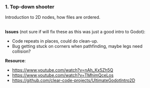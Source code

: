 ### 1. Top-down shooter
Introduction to 2D nodes, how files are ordered. <br/><br/>

**Issues** (not sure if will fix these as this was just a good intro to Godot):
- Code repeats in places, could do clean-up. 
- Bug getting stuck on corners when pathfinding, maybe legs need collision?

**Resource**:
- https://www.youtube.com/watch?v=nAh_Kx5Zh5Q
- https://www.youtube.com/watch?v=TMhimQceLos
- https://github.com/clear-code-projects/UltimateGodotIntro2D
